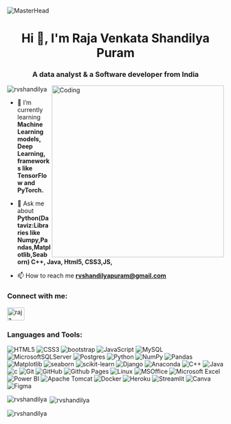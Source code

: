 ![MasterHead](https://miro.medium.com/v2/resize:fit:1400/format:webp/1*9aL6Gw9gckWpBSYP9F6EPg.png)
<h1 align="center">Hi 👋, I'm Raja Venkata Shandilya Puram</h1>
<h3 align="center">A data analyst & a Software developer from India</h3>
<img align="right" alt="Coding" width="400" src="https://cdn.dribbble.com/users/1162077/screenshots/3848914/programmer.gif">

<p align="left"> <img src="https://komarev.com/ghpvc/?username=rvshandilya&label=Profile%20views&color=0e75b6&style=flat" alt="rvshandilya" /> </p>

- 🌱 I’m currently learning **Machine Learning models, Deep Learning, frameworks like TensorFlow and PyTorch.**

- 💬 Ask me about **Python(Dataviz:Libraries like Numpy,Pandas,Matplotlib,Seaborn) C++, Java, Html5, CSS3,JS,**

- 📫 How to reach me **rvshandilyapuram@gmail.com**

<h3 align="left">Connect with me:</h3>
<p align="left">
<a href="https://linkedin.com/in/raja venkata shandilya puram" target="blank"><img align="center" src="https://raw.githubusercontent.com/rahuldkjain/github-profile-readme-generator/master/src/images/icons/Social/linked-in-alt.svg" alt="raja venkata shandilya puram" height="30" width="40" /></a>
</p>

<h3 align="left">Languages and Tools:</h3>
<p align="left">
  <img src="https://img.shields.io/badge/html5-%23E34F26.svg?style=for-the-badge&logo=html5&logoColor=white" alt="HTML5"/>
  <img src="https://img.shields.io/badge/css3-%231572B6.svg?style=for-the-badge&logo=css3&logoColor=white" alt="CSS3"/>
  <img src="https://img.shields.io/badge/bootstrap%23BDB76B.svg?style=for-the-badge&logo=seaborn&logoColor=white" alt="bootstrap"/>
  <img src="https://img.shields.io/badge/javascript-%23323330.svg?style=for-the-badge&logo=javascript&logoColor=%23F7DF1E" alt="JavaScript"/>
  <img src="https://img.shields.io/badge/mysql-%2300f.svg?style=for-the-badge&logo=mysql&logoColor=white" alt="MySQL"/>
  <img src="https://img.shields.io/badge/MicrosoftSQLServer%23BDB76B.svg?style=for-the-badge&logo=seaborn&logoColor=white" alt="MicrosoftSQLServer"/>
  <img src="https://img.shields.io/badge/Postgres%23BDB76B.svg?style=for-the-badge&logo=seaborn&logoColor=white" alt="Postgres"/>
  <img src="https://img.shields.io/badge/python-%2314354C.svg?style=for-the-badge&logo=python&logoColor=white" alt="Python"/>
  <img src="https://img.shields.io/badge/numpy-%23013243.svg?style=for-the-badge&logo=numpy&logoColor=white" alt="NumPy"/>
  <img src="https://img.shields.io/badge/pandas-%23150458.svg?style=for-the-badge&logo=pandas&logoColor=white" alt="Pandas"/>
  <img src="https://img.shields.io/badge/matplotlib-%23007ACC.svg?style=for-the-badge&logo=matplotlib&logoColor=white" alt="Matplotlib"/>
  <img src="https://img.shields.io/badge/seaborn%23BDB76B.svg?style=for-the-badge&logo=seaborn&logoColor=white" alt="seaborn"/>
  <img src="https://img.shields.io/badge/scikit-learn%23BDB76B.svg?style=for-the-badge&logo=seaborn&logoColor=white" alt="scikit-learn"/>
  <img src="https://img.shields.io/badge/Django%23BDB76B.svg?style=for-the-badge&logo=seaborn&logoColor=white" alt="Django"/>
  <img src="https://img.shields.io/badge/Anaconda%23BDB76B.svg?style=for-the-badge&logo=seaborn&logoColor=white" alt="Anaconda"/>
  <img src="https://img.shields.io/badge/C++-%2300599C.svg?style=for-the-badge&logo=c%2B%2B&logoColor=white" alt="C++"/>
  <img src="https://img.shields.io/badge/java-%23ED8B00.svg?style=for-the-badge&logo=java&logoColor=white" alt="Java"/>
  <img src="https://img.shields.io/badge/c-%23ED8B00.svg?style=for-the-badge&logo=java&logoColor=white" alt="c"/>
  <img src="https://img.shields.io/badge/git-%23F05033.svg?style=for-the-badge&logo=git&logoColor=white" alt="Git"/>
  <img src="https://img.shields.io/badge/GitHub%23BDB76B.svg?style=for-the-badge&logo=seaborn&logoColor=white" alt="GitHub"/>
  <img src="https://img.shields.io/badge/Github Pages%23BDB76B.svg?style=for-the-badge&logo=seaborn&logoColor=white" alt="Github Pages"/>
  <img src="https://img.shields.io/badge/linux-%23FCC624.svg?style=for-the-badge&logo=linux&logoColor=black" alt="Linux"/>
  <img src="https://img.shields.io/badge/Microsoft-office-%23BDB76B.svg?style=for-the-badge&logo=seaborn&logoColor=white" alt="MSOffice"/>
  <img src="https://img.shields.io/badge/Microsoft Excel%23BDB76B.svg?style=for-the-badge&logo=seaborn&logoColor=white" alt="Microsoft Excel"/>
  <img src="https://img.shields.io/badge/Power BI%23BDB76B.svg?style=for-the-badge&logo=seaborn&logoColor=white" alt="Power BI"/>
  <img src="https://img.shields.io/badge/Apache Tomcat%23BDB76B.svg?style=for-the-badge&logo=seaborn&logoColor=white" alt="Apache Tomcat"/>
  <img src="https://img.shields.io/badge/docker-%230db7ed.svg?style=for-the-badge&logo=docker&logoColor=white" alt="Docker"/>
  <img src="https://img.shields.io/badge/Heroku%23BDB76B.svg?style=for-the-badge&logo=seaborn&logoColor=white" alt="Heroku"/>
  <img src="https://img.shields.io/badge/Streamlit%23BDB76B.svg?style=for-the-badge&logo=seaborn&logoColor=white" alt="Streamlit"/>
  <img src="https://img.shields.io/badge/Canva%23BDB76B.svg?style=for-the-badge&logo=seaborn&logoColor=white" alt="Canva"/>
  <img src="https://img.shields.io/badge/Figma%23BDB76B.svg?style=for-the-badge&logo=seaborn&logoColor=white" alt="Figma"/>
   

   
   
   
   
   

   
   
   
  
    
   
   
   
  
  
 

</p>


<p><img align="left" src="https://github-readme-stats.vercel.app/api/top-langs?username=rvshandilya&show_icons=true&locale=en&layout=compact" alt="rvshandilya" /></p>

<p>&nbsp;<img align="center" src="https://github-readme-stats.vercel.app/api?username=rvshandilya&show_icons=true&locale=en" alt="rvshandilya" /></p>

<p><img align="center" src="https://github-readme-streak-stats.herokuapp.com/?user=rvshandilya&" alt="rvshandilya" /></p>

